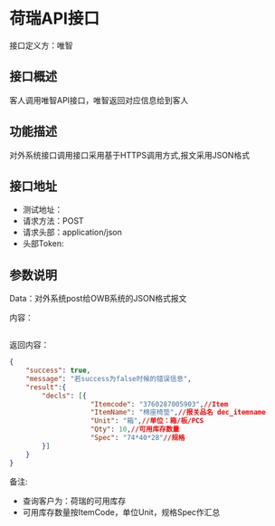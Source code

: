 # 荷瑞API接口

接口定义方：唯智

## 接口概述

  客人调用唯智API接口，唯智返回对应信息给到客人

## 功能描述

  对外系统接口调用接口采用基于HTTPS调用方式,报文采用JSON格式
  
## 接口地址  
  
  * 测试地址： 
  * 请求方法：POST
  * 请求头部：application/json
  * 头部Token:
  
## 参数说明
  
  Data：对外系统post给OWB系统的JSON格式报文 
  
  内容：
   ```json

   ```
      	 
返回内容：

```json
{
    "success": true,
    "message": "若success为false时候的错误信息",
    "result":{
        "decls": [{
			    	"Itemcode": "3760287005903",//Item
				    "ItemName": "棉座椅垫",//报关品名 dec_itemname
				    "Unit": "箱",//单位：箱/板/PCS
				    "Qty": 10,//可用库存数量
				    "Spec": "74*40*28"//规格    
        }]
    }
}
```
备注:
 * 查询客户为：荷瑞的可用库存
 * 可用库存数量按ItemCode，单位Unit，规格Spec作汇总

